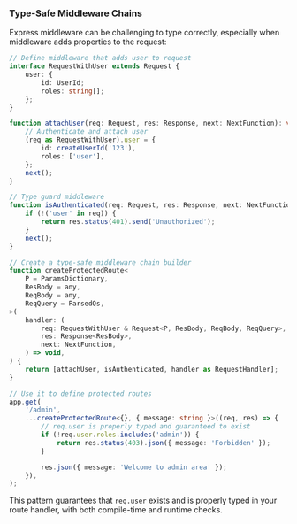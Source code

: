 ### Type-Safe Middleware Chains

Express middleware can be challenging to type correctly, especially when middleware adds properties to the request:

```typescript
// Define middleware that adds user to request
interface RequestWithUser extends Request {
	user: {
		id: UserId;
		roles: string[];
	};
}

function attachUser(req: Request, res: Response, next: NextFunction): void {
	// Authenticate and attach user
	(req as RequestWithUser).user = {
		id: createUserId('123'),
		roles: ['user'],
	};
	next();
}

// Type guard middleware
function isAuthenticated(req: Request, res: Response, next: NextFunction): void {
	if (!('user' in req)) {
		return res.status(401).send('Unauthorized');
	}
	next();
}

// Create a type-safe middleware chain builder
function createProtectedRoute<
	P = ParamsDictionary,
	ResBody = any,
	ReqBody = any,
	ReqQuery = ParsedQs,
>(
	handler: (
		req: RequestWithUser & Request<P, ResBody, ReqBody, ReqQuery>,
		res: Response<ResBody>,
		next: NextFunction,
	) => void,
) {
	return [attachUser, isAuthenticated, handler as RequestHandler];
}

// Use it to define protected routes
app.get(
	'/admin',
	...createProtectedRoute<{}, { message: string }>((req, res) => {
		// req.user is properly typed and guaranteed to exist
		if (!req.user.roles.includes('admin')) {
			return res.status(403).json({ message: 'Forbidden' });
		}

		res.json({ message: 'Welcome to admin area' });
	}),
);
```

This pattern guarantees that `req.user` exists and is properly typed in your route handler, with both compile-time and runtime checks.
